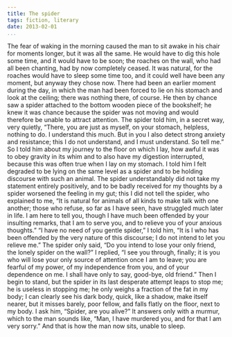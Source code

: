 ```yaml
---
title: The spider
tags: fiction, literary
date: 2013-02-01
...
```



The fear of waking in the morning caused the man to sit awake in his
chair for moments longer, but it was all the same. He would have to dig
this hole some time, and it would have to be soon; the roaches on the
wall, who had all been chanting, had by now completely ceased. It was
natural, for the roaches would have to sleep some time too, and it could
well have been any moment, but anyway they chose now. There had been an
earlier moment during the day, in which the man had been forced to lie
on his stomach and look at the ceiling; there was nothing there, of
course. He then by chance saw a spider attached to the bottom wooden
piece of the bookshelf; he knew it was chance because the spider was not
moving and would therefore be unable to attract attention. The spider
told him, in a secret way, very quietly, “There, you are just as myself,
on your stomach, helpless, nothing to do. I understand this much. But in
you I also detect strong anxiety and resistance; this I do not
understand, and I must understand. So tell me.” So I told him about my
journey to the floor on which I lay, how awful it was to obey gravity in
its whim and to also have my digestion interrupted, because this was
often true when I lay on my stomach. I told him I felt degraded to be
lying on the same level as a spider and to be holding discourse with
such an animal. The spider understandably did not take my statement
entirely positively, and to be badly received for my thoughts by a
spider worsened the feeling in my gut; this I did not tell the spider,
who explained to me, “It is natural for animals of all kinds to make
talk with one another; those who refuse, so far as I have seen, have
struggled much later in life. I am here to tell you, though I have much
been offended by your insulting remarks, that I am to serve you, and to
relieve you of your anxious thoughts.” “I have no need of you gentle
spider,” I told him, “It is I who has been offended by the very nature
of this discourse; I do not intend to let you relieve me.” The spider
only said, “Do you intend to lose your only friend, the lonely spider on
the wall?” I replied, “I see you through, finally; it is you who will
lose your only source of attention once I am to leave; you are fearful
of my power, of my independence from you, and of your dependence on me.
I shall have only to say, good-bye, old friend.” Then I begin to stand,
but the spider in its last desperate attempt leaps to stop me; he is
useless in stopping me; he only weighs a fraction of the fat in my body;
I can clearly see his dark body, quick, like a shadow, make itself
nearer, but it misses barely, poor fellow, and falls flatly on the
floor, next to my body. I ask him, “Spider, are you alive?” It answers
only with a murmur, which to the man sounds like, “Man, I have murdered
you, and for that I am very sorry.” And that is how the man now sits,
unable to sleep.


